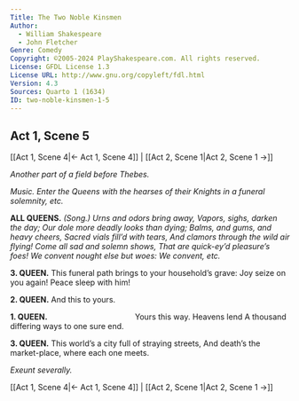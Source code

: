 ```yaml
---
Title: The Two Noble Kinsmen
Author: 
  - William Shakespeare
  - John Fletcher
Genre: Comedy
Copyright: ©2005-2024 PlayShakespeare.com. All rights reserved.
License: GFDL License 1.3
License URL: http://www.gnu.org/copyleft/fdl.html
Version: 4.3
Sources: Quarto 1 (1634)
ID: two-noble-kinsmen-1-5
---
```


## Act 1, Scene 5
[[Act 1, Scene 4|← Act 1, Scene 4]] | [[Act 2, Scene 1|Act 2, Scene 1 →]]

*Another part of a field before Thebes.*

*Music. Enter the Queens with the hearses of their Knights in a funeral solemnity, etc.*

**ALL QUEENS.**
*(Song.)*
*Urns and odors bring away,*
*Vapors, sighs, darken the day;*
*Our dole more deadly looks than dying;*
*Balms, and gums, and heavy cheers,*
*Sacred vials fill’d with tears,*
*And clamors through the wild air flying!*
*Come all sad and solemn shows,*
*That are quick-ey’d pleasure’s foes!*
*We convent nought else but woes:*
*We convent, etc.*

**3. QUEEN.**
This funeral path brings to your household’s grave:
Joy seize on you again! Peace sleep with him!

**2. QUEEN.**
And this to yours.

**1. QUEEN.**
           Yours this way. Heavens lend
A thousand differing ways to one sure end.

**3. QUEEN.**
This world’s a city full of straying streets,
And death’s the market-place, where each one meets.

*Exeunt severally.*

[[Act 1, Scene 4|← Act 1, Scene 4]] | [[Act 2, Scene 1|Act 2, Scene 1 →]]